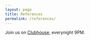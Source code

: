 ```yaml
---
layout: page
title: References
permalink: /references/
---
```


Join us on <a href="https://www.joinclubhouse.com/">Clubhouse</a>, everynight 9PM.
